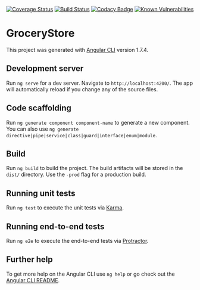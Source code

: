 [![Coverage Status](https://coveralls.io/repos/github/ngaxavi/grocery-store/badge.svg?branch=master)](https://coveralls.io/github/ngaxavi/grocery-store?branch=master)
[![Build Status](https://travis-ci.org/ngaxavi/grocery-store.svg?branch=master)](https://travis-ci.org/ngaxavi/grocery-store)
[![Codacy Badge](https://api.codacy.com/project/badge/Grade/f650e6e555674d22a6f4a54a741c0ed7)](https://www.codacy.com/app/ngaxavi/grocery-store?utm_source=github.com&amp;utm_medium=referral&amp;utm_content=ngaxavi/grocery-store&amp;utm_campaign=Badge_Grade)
[![Known Vulnerabilities](https://snyk.io/test/github/ngaxavi/grocery-store/badge.svg?targetFile=package.json)](https://snyk.io/test/github/ngaxavi/grocery-store?targetFile=package.json)


# GroceryStore

This project was generated with [Angular CLI](https://github.com/angular/angular-cli) version 1.7.4.

## Development server

Run `ng serve` for a dev server. Navigate to `http://localhost:4200/`. The app will automatically reload if you change any of the source files.

## Code scaffolding

Run `ng generate component component-name` to generate a new component. You can also use `ng generate directive|pipe|service|class|guard|interface|enum|module`.

## Build

Run `ng build` to build the project. The build artifacts will be stored in the `dist/` directory. Use the `-prod` flag for a production build.

## Running unit tests

Run `ng test` to execute the unit tests via [Karma](https://karma-runner.github.io).

## Running end-to-end tests

Run `ng e2e` to execute the end-to-end tests via [Protractor](http://www.protractortest.org/).

## Further help

To get more help on the Angular CLI use `ng help` or go check out the [Angular CLI README](https://github.com/angular/angular-cli/blob/master/README.md).
